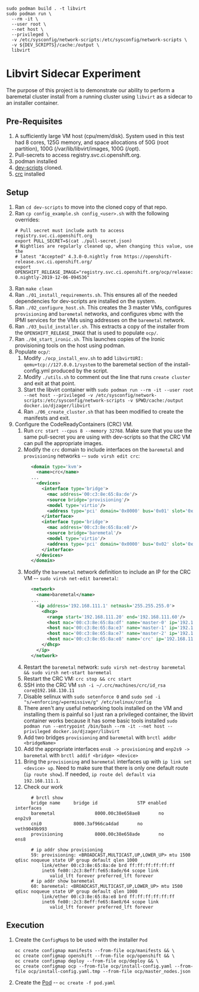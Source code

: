 ```
sudo podman build . -t libvirt
sudo podman run \
  --rm -it \
  --user root \
  --net host \
  --privileged \
  -v /etc/sysconfig/network-scripts:/etc/sysconfig/network-scripts \
  -v ${DEV_SCRIPTS}/cache:/output \
  libvirt
```

# Libvirt Sidecar Experiment

The purpose of this project is to demonstrate our ability to perform a baremetal
cluster install from a running cluster using `libvirt` as a sidecar to an
installer container.

## Pre-Requisites

1. A sufficiently large VM host (cpu/mem/disk). System used in this test had 8
   cores, 125G memory, and space allocations of 50G (root partition), 100G
   (/var/lib/libvirt/images, 100G (/opt).
1. Pull-secrets to access registry.svc.ci.openshift.org.
1. podman installed
1. [dev-scripts](https://github.com/openshift-metal3/dev-scripts) cloned.
1. [crc](https://github.com/code-ready/crc) installed

## Setup

1. Ran `cd dev-scripts` to move into the cloned copy of that repo.
2. Ran `cp config_example.sh config_<user>.sh` with the following overrides:
    ```
    # Pull secret must include auth to access registry.svc.ci.openshift.org
    export PULL_SECRET=$(cat ./pull-secret.json)
    # Nightlies are regularly cleaned up, when changing this value, use the
    # latest "Accepted" 4.3.0-0.nightly from https://openshift-release.svc.ci.openshift.org/
    export OPENSHIFT_RELEASE_IMAGE="registry.svc.ci.openshift.org/ocp/release:4.3.0-0.nightly-2019-12-06-094536"
    ```
3. Ran `make clean`
4. Ran `./01_install_requirements.sh`. This ensures all of the needed
   dependencies for dev-scripts are installed on the system.
5. Ran `./02_configure_host.sh`. This creates the 3 master VMs, configures `provisioning`
   and `baremetal` networks, and configures vbmc with the IPMI services for the
   VMs using addresses on the `baremetal` network.
6. Ran `./03_build_installer.sh`. This extracts a copy of the installer from the
   `OPENSHIFT_RELEASE_IMAGE` that is used to populate `ocp/`.
7. Ran `./04_start_ironic.sh`. This launches copies of the Ironic provisioning tools on the host using podman.
8. Populate `ocp/`:
    1. Modify `./ocp_install_env.sh` to add `libvirtURI: qemu+tcp://127.0.0.1/system` to the baremetal section of the install-config.yml produced by the script.
    1. Modify `./utils.sh` to comment out the line that runs `create cluster` and exit at that point.
    1. Start the libvirt container with `sudo podman run --rm -it --user root --net host --privileged -v /etc/sysconfig/network-scripts:/etc/sysconfig/network-scripts -v $PWD/cache:/output docker.io/djzager/libvirt`
    2. Ran `./06_create_cluster.sh` that has been modified to create the manifests and exit.
9. Configure the CodeReadyContainers (CRC) VM.
    1. Run `crc start --cpus 8 --memory 32768`. Make sure that you use the same pull-secret you are using with dev-scripts so that the CRC VM can pull the appropriate images.
    2. Modify the `crc` domain to include interfaces on the `baremetal` and
       `provisioning` networks -- `sudo virsh edit crc`:
      ```xml
            <domain type='kvm'>
              <name>crc</name>
            ...
              <devices>
                <interface type='bridge'>
                  <mac address='00:c3:8e:65:8a:de'/>
                  <source bridge='provisioning'/>
                  <model type='virtio'/>
                  <address type='pci' domain='0x0000' bus='0x01' slot='0x08' function='0x0'/>
                </interface>
                <interface type='bridge'>
                  <mac address='00:c3:8e:65:8a:e8'/>
                  <source bridge='baremetal'/>
                  <model type='virtio'/>
                  <address type='pci' domain='0x0000' bus='0x02' slot='0x09' function='0x0'/>
                </interface>
              </devices>
            </domain>
      ```
    3. Modify the `baremetal` network definition to include an IP for the CRC VM -- `sudo virsh net-edit baremetal`:
      ```xml
            <network>
              <name>baremetal</name>
            ...
              <ip address='192.168.111.1' netmask='255.255.255.0'>
                <dhcp>
                  <range start='192.168.111.20' end='192.168.111.60'/>
                  <host mac='00:c3:8e:65:8a:df' name='master-0' ip='192.168.111.20'/>
                  <host mac='00:c3:8e:65:8a:e3' name='master-1' ip='192.168.111.21'/>
                  <host mac='00:c3:8e:65:8a:e7' name='master-2' ip='192.168.111.22'/>
                  <host mac='00:c3:8e:65:8a:e8' name='crc' ip='192.168.111.50'/>
                </dhcp>
              </ip>
            </network>
      ```
    4. Restart the `baremetal` network: `sudo virsh net-destroy baremetal && sudo virsh net-start baremetal`
    5. Restart the CRC VM: `crc stop && crc start`
    6. SSH into the CRC VM `ssh -i ~/.crc/machines/crc/id_rsa core@192.168.130.11`
    7. Disable selinux with `sudo setenforce 0` and `sudo sed -i "s/=enforcing/=permissive/g" /etc/selinux/config`
    8. There aren't any useful networking tools installed on the VM and installing them is painful so I just ran a privileged container, the libvirt container works because it has some basic tools installed `sudo podman run --entrypoint /bin/bash --rm -it --net host --privileged docker.io/djzager/libvirt`
    9. Add two bridges `provisioning` and `baremetal` with `brctl addbr <bridgeName>`
    10. Add the appropriate interfaces `ens8 -> provisioning` and `enp2s9 -> baremetal` with `brctl addif <bridge> <device>`
    11. Bring the `provisioning` and `baremetal` interfaces up with `ip link set <device> up`. Need to make sure that there is only one default route (`ip route show`). If needed, `ip route del default via 192.168.111.1`.
    12. Check our work
      ```
            # brctl show
            bridge name     bridge id               STP enabled     interfaces
            baremetal               8000.00c38e658ae8       no              enp2s9
            cni0            8000.3af966ca4dad       no              veth9049b993
            provisioning            8000.00c38e658ade       no              ens8
 
            # ip addr show provisioning
            59: provisioning: <BROADCAST,MULTICAST,UP,LOWER_UP> mtu 1500 qdisc noqueue state UP group default qlen 1000
                link/ether 00:c3:8e:65:8a:de brd ff:ff:ff:ff:ff:ff
                inet6 fe80::2c3:8eff:fe65:8ade/64 scope link
                   valid_lft forever preferred_lft forever
            # ip addr show baremetal
            60: baremetal: <BROADCAST,MULTICAST,UP,LOWER_UP> mtu 1500 qdisc noqueue state UP group default qlen 1000
                link/ether 00:c3:8e:65:8a:e8 brd ff:ff:ff:ff:ff:ff
                inet6 fe80::2c3:8eff:fe65:8ae8/64 scope link
                   valid_lft forever preferred_lft forever
      ```

## Execution
1. Create the `ConfigMap`s to be used with the installer `Pod`
    ```
    oc create configmap manifests --from-file ocp/manifests && \
    oc create configmap openshift --from-file ocp/openshift && \
    oc create configmap deploy --from-file ocp/deploy && \
    oc create configmap ocp --from-file ocp/install-config.yaml --from-file ocp/install-config.yaml.tmp --from-file ocp/master_nodes.json
    ```
1. Create the [Pod](pod.yaml) -- `oc create -f pod.yaml`
